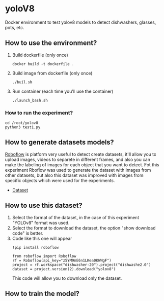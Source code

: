 # yoloV8
Docker environment to test yolov8 models to detect dishwashers, glasses, pots, etc.

## How to use the environment? ##
1. Build dockerfile (only once)
   ```
   docker build -t dockerfile .
   ```
2. Build image from dockerfile (only once)
   ```
   ./buil.sh
   ```
3. Run container (each time you'll use the container)
   ```
   ./launch_bash.sh
   ```
### How to run the experiment? ###
```
cd /root/yolov8
python3 test1.py
```

## How to generate datasets models? ##
[Roboflow](https://roboflow.com/universe) is platform very useful to detect create datasets, it'll allow you to upload images, videos to separete in different frames, and also you can make the labeling of images for each object that you want to detect.
Fot this experiment Rboflow was used to generate the dataset with images from other datasets, but also this dataset was improved with images from specific objects which were used for the experiments.

- [Dataset](https://universe.roboflow.com/dishwasher-20/dishwashe2.0/dataset/2)

## How to use this dataset? ##
1. Select the format of the dataset, in the case of this experiment "YOLOv8" format was used.
2. Select the format to download the dataset, the option "show download code" is better.
3. Code like this one will appear
   ```
   !pip install roboflow

   from roboflow import Roboflow
   rf = Roboflow(api_key="z5YM9mE6n1LKea0KWNgF")
   project = rf.workspace("dishwasher-20").project("dishwashe2.0")
   dataset = project.version(2).download("yolov8")
   ```
   This code will allow you to download only the dataset.

## How to train the model? ##





